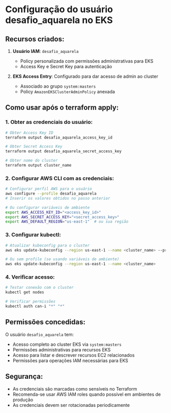 # Configuração do usuário desafio_aquarela no EKS

## Recursos criados:

1. **Usuário IAM**: `desafio_aquarela`
   - Policy personalizada com permissões administrativas para EKS
   - Access Key e Secret Key para autenticação

2. **EKS Access Entry**: Configurado para dar acesso de admin ao cluster
   - Associado ao grupo `system:masters` 
   - Policy `AmazonEKSClusterAdminPolicy` anexada

## Como usar após o terraform apply:

### 1. Obter as credenciais do usuário:

```bash
# Obter Access Key ID
terraform output desafio_aquarela_access_key_id

# Obter Secret Access Key
terraform output desafio_aquarela_secret_access_key

# Obter nome do cluster
terraform output cluster_name
```

### 2. Configurar AWS CLI com as credenciais:

```bash
# Configurar perfil AWS para o usuário
aws configure --profile desafio_aquarela
# Inserir os valores obtidos no passo anterior

# Ou configurar variáveis de ambiente
export AWS_ACCESS_KEY_ID="<access_key_id>"
export AWS_SECRET_ACCESS_KEY="<secret_access_key>"
export AWS_DEFAULT_REGION="us-east-1"  # ou sua região
```

### 3. Configurar kubectl:

```bash
# Atualizar kubeconfig para o cluster
aws eks update-kubeconfig --region us-east-1 --name <cluster_name> --profile desafio_aquarela

# Ou sem profile (se usando variáveis de ambiente)
aws eks update-kubeconfig --region us-east-1 --name <cluster_name>
```

### 4. Verificar acesso:

```bash
# Testar conexão com o cluster
kubectl get nodes

# Verificar permissões
kubectl auth can-i "*" "*"
```

## Permissões concedidas:

O usuário `desafio_aquarela` tem:
- Acesso completo ao cluster EKS via `system:masters`
- Permissões administrativas para recursos EKS
- Acesso para listar e descrever recursos EC2 relacionados
- Permissões para operações IAM necessárias para EKS

## Segurança:

- As credenciais são marcadas como sensíveis no Terraform
- Recomenda-se usar AWS IAM roles quando possível em ambientes de produção
- As credenciais devem ser rotacionadas periodicamente
